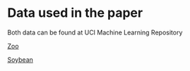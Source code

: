 Data used in the paper
==============================

Both data can be found at UCI Machine Learning Repository

[Zoo](https://archive.ics.uci.edu/ml/datasets/Zoo)

[Soybean](https://archive.ics.uci.edu/ml/support/Soybean+%28Small%29)
